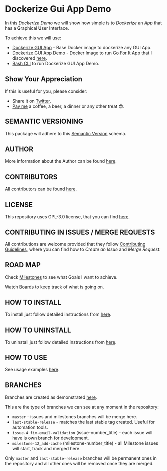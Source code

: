 # Dockerize Gui App Demo

In this *Dockerize Demo* we will show how simple is to *Dockerize* an *App* that has a **G**raphical **U**ser **I**nterface.

To achieve this we will use:

* [Dockerize GUI App](https://hub.docker.com/r/exadra37/dockerize-graphical-user-interface-app) - Base Docker image to dockerize any GUI App.
* [Dockerize GUI App Demo](https://hub.docker.com/r/exadra37/dockerize-graphical-user-interface-app-demo) - Docker Image to run [Go For It App](http://manuel-kehl.de/projects/go-for-it) that I discovered [here](https://gitlab.com/exadra37-docker-images/dockerize-graphical-user-interface-app-demo/blob/master/http://www.omgubuntu.co.uk/2016/11/go-task-timer-app-ubuntu-desktop).
* [Bash CLI](https://gitlab.com/exadra37-docker-images/dockerize-graphical-user-interface-app-demo/blob/master/docs/how-to/use.md) to run Dockerize GUI App Demo.


## Show Your Appreciation

If this is useful for you, please consider:

* Share it on [Twitter](https://twitter.com/home?status=https%3A//hub.docker.com/r/exadra37/dockerize-graphical-user-interface-app-demo%20%23Developers,%20%23DevOps%20and%20%23SysAsmin%20can%20%23Dockerize%20any%20%23App%20and%20run%20it%20from%20inside%20%23docker%20container.%20by%20%40Exadra37.%20).
* [Pay me](https://www.paypal.me/exadra37) a coffee, a beer, a dinner or any other treat 😎.


## SEMANTIC VERSIONING

This package will adhere to this [Semantic Version](https://gitlab.com/exadra37-versioning/semantic-versioning) schema.


## AUTHOR

More information about the Author can be found [here](https://gitlab.com/exadra37-docker-images/dockerize-graphical-user-interface-app-demo/blob/master/AUTHOR.md).


## CONTRIBUTORS

All contributors can be found [here](https://gitlab.com/exadra37-docker-images/dockerize-graphical-user-interface-app-demo/blob/master/CONTRIBUTORS.md).


## LICENSE

This repository uses GPL-3.0 license, that you can find [here](https://gitlab.com/exadra37-docker-images/dockerize-graphical-user-interface-app-demo/blob/master/LICENSE).


## CONTRIBUTING IN ISSUES / MERGE REQUESTS

All contributions are welcome provided that they follow [Contributing Guidelines](https://gitlab.com/exadra37-docker-images/dockerize-graphical-user-interface-app-demo/blob/master/CONTRIBUTING.md), where you can find
how to _Create an Issue_ and _Merge Request_.


## ROAD MAP

Check [Milestones](https://gitlab.com/exadra37-docker-images/dockerize-gui-app-demo/milestones) to see what Goals I want to achieve.

Watch [Boards](https://gitlab.com/exadra37-docker-images/dockerize-gui-app-demo/boards) to keep track of what is going on.


## HOW TO INSTALL

To install just follow detailed instructions from [here](https://gitlab.com/exadra37-docker-images/dockerize-graphical-user-interface-app-demo/blob/master/docs/how-to/install.md).


## HOW TO UNINSTALL

To uninstall just follow detailed instructions from [here](https://gitlab.com/exadra37-docker-images/dockerize-graphical-user-interface-app-demo/blob/master/docs/how-to/uninstall.md).


## HOW TO USE

See usage examples [here](https://gitlab.com/exadra37-docker-images/dockerize-graphical-user-interface-app-demo/blob/master/docs/how-to/use.md).


## BRANCHES

Branches are created as demonstrated [here](https://gitlab.com/exadra37-docker-images/dockerize-graphical-user-interface-app-demo/blob/master/docs/how-to/create_branches.md).

This are the type of branches we can see at any moment in the repository:

* `master` - issues and milestones branches will be merge here.
* `last-stable-release` - matches the last stable tag created. Useful for automation tools.
* `issue-4_fix-email-validation` (issue-number_title) - each issue will have is own branch for development.
* `milestone-12_add-cache` (milestone-number_title) - all Milestone issues will start, track and merged here.

Only `master` and `last-stable-release` branches will be permanent ones in the repository and all other ones will be
removed once they are merged.
